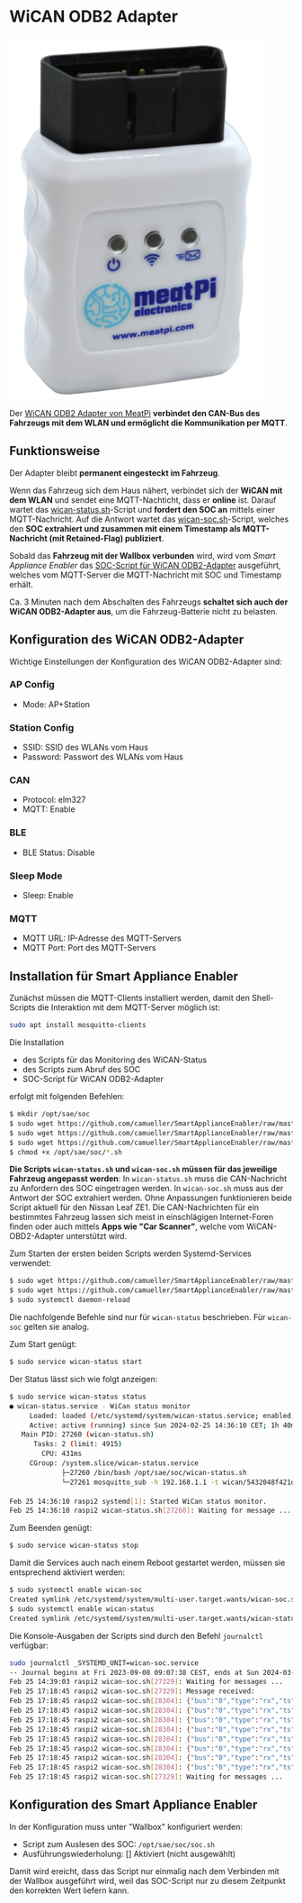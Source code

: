 # WiCAN ODB2 Adapter

![meatPi WiCAN](pics/meatpi-wican.png)

Der [WiCAN ODB2 Adapter von MeatPi](https://www.meatpi.com/products/wican) **verbindet den CAN-Bus des Fahrzeugs mit dem WLAN und ermöglicht die Kommunikation per MQTT**.

## Funktionsweise
Der Adapter bleibt **permanent eingesteckt im Fahrzeug**.

Wenn das Fahrzeug sich dem Haus nähert, verbindet sich der **WiCAN mit dem WLAN** und sendet eine MQTT-Nachticht, dass er **online** ist. Darauf wartet das [wican-status.sh](https://github.com/camueller/SmartApplianceEnabler/raw/master/run/soc/wican/wican-status.sh)-Script und **fordert den SOC an** mittels einer MQTT-Nachricht. Auf die Antwort wartet das [wican-soc.sh](https://github.com/camueller/SmartApplianceEnabler/raw/master/run/soc/wican/wican-soc.sh)-Script, welches den **SOC extrahiert und zusammen mit einem Timestamp als MQTT-Nachricht (mit Retained-Flag) publiziert**.

Sobald das **Fahrzeug mit der Wallbox verbunden** wird, wird vom *Smart Appliance Enabler* das [SOC-Script für WiCAN ODB2-Adapter](https://github.com/camueller/SmartApplianceEnabler/raw/master/run/soc/wican/soc.sh) ausgeführt, welches vom MQTT-Server die MQTT-Nachricht mit SOC und Timestamp erhält.

Ca. 3 Minuten nach dem Abschalten des Fahrzeugs **schaltet sich auch der WiCAN ODB2-Adapter aus**, um die Fahrzeug-Batterie nicht zu belasten.

## Konfiguration des WiCAN ODB2-Adapter

Wichtige Einstellungen der Konfiguration des WiCAN ODB2-Adapter sind:

### AP Config
- Mode: AP+Station

### Station Config
- SSID: SSID des WLANs vom Haus
- Password: Passwort des WLANs vom Haus

### CAN
- Protocol: elm327
- MQTT: Enable

### BLE
- BLE Status: Disable

### Sleep Mode
- Sleep: Enable

### MQTT
- MQTT URL: IP-Adresse des MQTT-Servers
- MQTT Port: Port des MQTT-Servers

## Installation für Smart Appliance Enabler

Zunächst müssen die MQTT-Clients installiert werden, damit den Shell-Scripts die Interaktion mit dem MQTT-Server möglich ist:

```bash
sudo apt install mosquitto-clients
```
Die  Installation

- des Scripts für das Monitoring des WiCAN-Status
- des Scripts zum Abruf des SOC
- SOC-Script für WiCAN ODB2-Adapter

erfolgt mit folgenden Befehlen:

```bash
$ mkdir /opt/sae/soc
$ sudo wget https://github.com/camueller/SmartApplianceEnabler/raw/master/run/soc/wican/wican-status.sh -P /opt/sae/soc
$ sudo wget https://github.com/camueller/SmartApplianceEnabler/raw/master/run/soc/wican/wican-soc.sh -P /opt/sae/soc
$ sudo wget https://github.com/camueller/SmartApplianceEnabler/raw/master/run/soc/wican/soc.sh -P /opt/sae/soc
$ chmod +x /opt/sae/soc/*.sh
```

**Die Scripts `wican-status.sh` und `wican-soc.sh` müssen für das jeweilige Fahrzeug angepasst werden**: In `wican-status.sh` muss die CAN-Nachricht zu Anfordern des SOC eingetragen werden.  In `wican-soc.sh` muss aus der Antwort der SOC extrahiert werden. Ohne Anpassungen funktionieren beide Script aktuell für den Nissan Leaf ZE1. Die CAN-Nachrichten für ein bestimmtes Fahrzeug lassen sich meist in einschlägigen Internet-Foren finden oder auch mittels **Apps wie "Car Scanner"**, welche vom WiCAN-OBD2-Adapter unterstützt wird.

Zum Starten der ersten beiden Scripts werden Systemd-Services verwendet: 
```bash
$ sudo wget https://github.com/camueller/SmartApplianceEnabler/raw/master/run/lib/systemd/system/wican-status.service -P /lib/systemd/system
$ sudo wget https://github.com/camueller/SmartApplianceEnabler/raw/master/run/lib/systemd/system/wican-soc.service -P /lib/systemd/system
$ sudo systemctl daemon-reload
```

Die nachfolgende Befehle sind nur für `wican-status` beschrieben. Für `wican-soc` gelten sie analog.

Zum Start genügt:

```bash
$ sudo service wican-status start
```

Der Status lässt sich wie folgt anzeigen:

```bash
$ sudo service wican-status status
● wican-status.service - WiCan status monitor
     Loaded: loaded (/etc/systemd/system/wican-status.service; enabled; vendor preset: enabled)
     Active: active (running) since Sun 2024-02-25 14:36:10 CET; 1h 40min ago
   Main PID: 27260 (wican-status.sh)
      Tasks: 2 (limit: 4915)
        CPU: 431ms
     CGroup: /system.slice/wican-status.service
             ├─27260 /bin/bash /opt/sae/soc/wican-status.sh
             └─27261 mosquitto_sub -h 192.168.1.1 -t wican/5432048f421d/status -C 1

Feb 25 14:36:10 raspi2 systemd[1]: Started WiCan status monitor.
Feb 25 14:36:10 raspi2 wican-status.sh[27260]: Waiting for message ...
```

Zum Beenden genügt:

```bash
$ sudo service wican-status stop
```

Damit die Services auch nach einem Reboot gestartet werden, müssen sie entsprechend aktiviert werden:
```bash
$ sudo systemctl enable wican-soc
Created symlink /etc/systemd/system/multi-user.target.wants/wican-soc.service → /etc/systemd/system/wican-soc.service.
$ sudo systemctl enable wican-status
Created symlink /etc/systemd/system/multi-user.target.wants/wican-status.service → /etc/systemd/system/wican-status.service.
```

Die Konsole-Ausgaben der Scripts sind durch den Befehl `journalctl` verfügbar:
```bash
sudo journalctl _SYSTEMD_UNIT=wican-soc.service
-- Journal begins at Fri 2023-09-08 09:07:38 CEST, ends at Sun 2024-03-17 08:08:08 CET. --
Feb 25 14:39:03 raspi2 wican-soc.sh[27329]: Waiting for messages ...
Feb 25 17:18:45 raspi2 wican-soc.sh[27329]: Message received:
Feb 25 17:18:45 raspi2 wican-soc.sh[28304]: {"bus":"0","type":"rx","ts":6802,"frame":[{"id":1979,"dlc":8,"rtr":false,"extd":false,"data":[16,53,97,1,255,255,252,24]}]}
Feb 25 17:18:45 raspi2 wican-soc.sh[28304]: {"bus":"0","type":"rx","ts":6919,"frame":[{"id":1979,"dlc":8,"rtr":false,"extd":false,"data":[33,2,175,255,255,252,79,255]}]}
Feb 25 17:18:45 raspi2 wican-soc.sh[28304]: {"bus":"0","type":"rx","ts":6929,"frame":[{"id":1979,"dlc":8,"rtr":false,"extd":false,"data":[34,255,244,72,6,138,48,212]}]}
Feb 25 17:18:45 raspi2 wican-soc.sh[28304]: {"bus":"0","type":"rx","ts":6939,"frame":[{"id":1979,"dlc":8,"rtr":false,"extd":false,"data":[35,148,76,56,207,3,145,0]}]}
Feb 25 17:18:45 raspi2 wican-soc.sh[28304]: {"bus":"0","type":"rx","ts":6942,"frame":[{"id":1979,"dlc":8,"rtr":false,"extd":false,"data":[36,1,112,0,36,0,0,11]}]}
Feb 25 17:18:45 raspi2 wican-soc.sh[28304]: {"bus":"0","type":"rx","ts":6958,"frame":[{"id":1979,"dlc":8,"rtr":false,"extd":false,"data":[37,179,232,0,15,180,27,128]}]}
Feb 25 17:18:45 raspi2 wican-soc.sh[28304]: {"bus":"0","type":"rx","ts":6962,"frame":[{"id":1979,"dlc":8,"rtr":false,"extd":false,"data":[38,0,5,255,255,252,79,255]}]}
Feb 25 17:18:45 raspi2 wican-soc.sh[28304]: {"bus":"0","type":"rx","ts":6978,"frame":[{"id":1979,"dlc":8,"rtr":false,"extd":false,"data":[39,255,252,170,1,174,255,255]}]}
Feb 25 17:18:45 raspi2 wican-soc.sh[27329]: Waiting for messages ...
```

## Konfiguration des Smart Appliance Enabler
In der Konfiguration muss unter "Wallbox" konfiguriert werden:

- Script zum Auslesen des SOC: `/opt/sae/soc/soc.sh`
- Ausführungswiederholung: [] Aktiviert (nicht ausgewählt)

Damit wird ereicht, dass das Script nur einmalig nach dem Verbinden mit der Wallbox ausgeführt wird, weil das SOC-Script nur zu diesem Zeitpunkt den korrekten Wert liefern kann.
